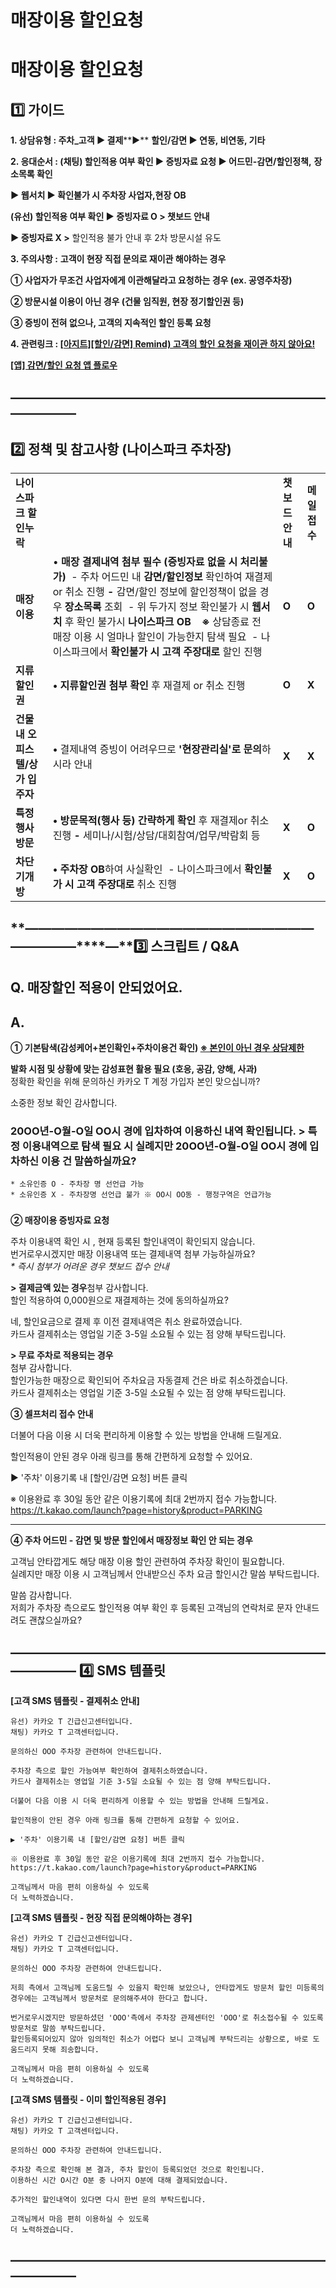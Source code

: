 # 매장이용 할인요청

**매장이용 할인요청**
=============

**1️⃣ 가이드**
-----------

**1. 상담유형 : 주차\_고객 ▶ 결제****▶** **할인/감면 ▶ 연동, 비연동, 기타**

**2. 응대순서 : (채팅) 할인적용 여부 확인 ▶ 증빙자료 요청 ▶ 어드민-감면/할인정책,** **장소목록 확인**

**▶ 웹서치 ▶ 확인불가 시 주차장 사업자,현장 OB**

**(유선) 할인적용 여부 확인 ▶ 증빙자료 O > 챗보드 안내**

**▶ 증빙자료 X >** 할인적용 불가 안내 후 2차 방문시설 유도

**3. 주의사항 :** **고객이 현장 직접 문의로 재이관 해야하는 경우**

**① 사업자가 무조건 사업자에게 이관해달라고 요청하는 경우 (ex. 공영주차장)**

**② 방문시설 이용이 아닌 경우 (건물 임직원, 현장 정기할인권 등)**

**③ 증빙이 전혀 없으나, 고객의 지속적인 할인 등록 요청**

**4. 관련링크 : [[아지트][할인/감면] Remind) 고객의 할인 요청을 재이관 하지 않아요!](https://ext.agit.in/g/300017093/wall/402326440)**

[**[앱] 감면/할인 요청 앱 플로우**](https://kakaomobilitysupport.zendesk.com/hc/ko/articles/33642182142745)

**―****―****―****―****―****―****―****―****―****―****―****―****―****―****―****―****―****―****―****―****―****―****―****―****―****―****―****―****―**
-------------------------------------------------------------------------------------------------------------------------------------------------

**2️⃣ 정책 및 참고사항 (나이스파크 주차장)**
-----------------------------

|  |  |  |  |
| --- | --- | --- | --- |
| **나이스파크 할인누락** | | **챗보드 안내** | **메일** **접수** |
| **매장이용** | • **매장 결제내역 첨부 필수 (증빙자료 없을 시 처리불가)**  - 주차 어드민 내 **감면/할인정보** 확인하여 재결제 or 취소 진행 **-** 감면/할인 정보에 할인정책이 없을 경우 **장소목록** 조회  - 위 두가지 정보 확인불가 시 **웹서치** 후 확인 불가시 **나이스파크 OB**    **※** 상담종료 전 매장 이용 시 얼마나 할인이 가능한지 탐색 필요   - 나이스파크에서 **확인불가 시 고객 주장대로** 할인 진행 | **O** | **O** |
| **지류할인권** | **• 지류할인권 첨부 확인** 후 재결제 or 취소 진행 | **O** | **X** |
| **건물내 오피스텔/상가 입주자** | **•** 결제내역 증빙이 어려우므로 **'현장관리실'로 문의**하시라 안내 | **X** | **X** |
| **특정행사 방문** | **•** **방문목적(행사 등) 간략하게 확인** 후 재결제or 취소 진행 **-** 세미나/시험/상담/대회참여/업무/박람회 등 | **X** | **O** |
| **차단기개방** | **• 주차장 OB**하여 사실확인  - 나이스파크에서 **확인불가 시 고객 주장대로** 취소 진행 | **X** | **O** |

**―****―****―****―****―****―****―****―****―****―****―****―****―****―****―****―****―****―****―****―****―****―****―****―****―****―****―****―****3️⃣ 스크립트 / Q&A**
--------------------------------------------------------------------------------------------------------------------------------------------------------------

**Q.** **매장할인 적용이 안되었어요.**
--------------------------

**A.**
------

**① 기본탐색(감성케어+본인확인+주차이용건 확인) [****※ 본인이 아닌 경우 상담제한****](https://kakaomobilitysupport.zendesk.com/hc/ko/articles/29203184881177--%EC%B1%84%ED%8C%85-%EA%B3%B5%ED%86%B5-%EB%B6%84%EC%8B%A4%EB%AC%BC-%EB%B0%9C%EC%83%9D-%ED%9C%B4%EB%8C%80%ED%8F%B0-%ED%95%B8%EB%93%9C%ED%8F%B0#h_01JDTX32AMXE1T1CWX0RH30MWR)**

******발화 시점 및 상황에 맞는 감성표현 활용 필요 (호응, 공감, 양해, 사과)******  
정확한 확인을 위해 문의하신 카카오 T 계정 가입자 본인 맞으십니까?  
  
소중한 정보 확인 감사합니다.

### 20OO년-O월-O일 OO시 경에 입차하여 이용하신 내역 확인됩니다. **> 특정 이용내역으로 탐색 필요 시** 실례지만 20OO년-O월-O일 OO시 경에 입차하신 이용 건 말씀하실까요?

```
* 소유인증 O - 주차장 명 선언급 가능  
* 소유인증 X - 주차장명 선언급 불가 ※ OO시 OO동 - 행정구역은 언급가능
```

### 

**② 매장이용 증빙자료 요청**

주차 이용내역 확인 시 , 현재 등록된 할인내역이 확인되지 않습니다.  
번거로우시겠지만 매장 이용내역 또는 결제내역 첨부 가능하실까요?  
*\* 즉시 첨부가 어려운 경우 챗보드 접수 안내*  
  
**> 결제금액 있는 경우**첨부 감사합니다.  
할인 적용하여 0,000원으로 재결제하는 것에 동의하실까요?  
  
네, 할인요금으로 결제 후 이전 결제내역은 취소 완료하였습니다.  
카드사 결제취소는 영업일 기준 3-5일 소요될 수 있는 점 양해 부탁드립니다.

**> 무료 주차로 적용되는 경우**  
첨부 감사합니다.  
할인가능한 매장으로 확인되어 주차요금 자동결제 건은 바로 취소하겠습니다.  
카드사 결제취소는 영업일 기준 3-5일 소요될 수 있는 점 양해 부탁드립니다.

**③ 셀프처리 접수 안내**

더불어 다음 이용 시 더욱 편리하게 이용할 수 있는 방법을 안내해 드릴게요.  
  
할인적용이 안된 경우 아래 링크를 통해 간편하게 요청할 수 있어요.  
  
▶ '주차' 이용기록 내 [할인/감면 요청] 버튼 클릭  
  
※ 이용완료 후 30일 동안 같은 이용기록에 최대 2번까지 접수 가능합니다.  
<https://t.kakao.com/launch?page=history&product=PARKING>

----------------------------------------------------------------

**④ 주차 어드민 - 감면 및 방문 할인에서 매장정보 확인 안 되는 경우**

고객님 안타깝게도 해당 매장 이용 할인 관련하여 주차장 확인이 필요합니다.  
실례지만 매장 이용 시 고객님께서 안내받으신 주차 요금 할인시간 말씀 부탁드립니다.  
  
말씀 감사합니다.  
저희가 주차장 측으로도 할인적용 여부 확인 후 등록된 고객님의 연락처로 문자 안내드려도 괜찮으실까요?

**―****―****―****―****―****―****―****―****―****―****―****―****―****―****―****―****―****―****―****―****―****―****―****―****―****―****―****―****―** **4️⃣** **SMS 템플릿**
---------------------------------------------------------------------------------------------------------------------------------------------------------------------

**[고객 SMS 템플릿 - 결제취소 안내]**

```
유선) 카카오 T 긴급신고센터입니다.  
채팅) 카카오 T 고객센터입니다.  
  
문의하신 OOO 주차장 관련하여 안내드립니다.  
  
주차장 측으로 할인 가능여부 확인하여 결제취소하였습니다.   
카드사 결제취소는 영업일 기준 3-5일 소요될 수 있는 점 양해 부탁드립니다.  
  
더불어 다음 이용 시 더욱 편리하게 이용할 수 있는 방법을 안내해 드릴게요.  
  
할인적용이 안된 경우 아래 링크를 통해 간편하게 요청할 수 있어요.  
  
▶ '주차' 이용기록 내 [할인/감면 요청] 버튼 클릭  
  
※ 이용완료 후 30일 동안 같은 이용기록에 최대 2번까지 접수 가능합니다.  
https://t.kakao.com/launch?page=history&product=PARKING  
  
고객님께서 마음 편히 이용하실 수 있도록   
더 노력하겠습니다.
```

**[고객 SMS 템플릿 - 현장 직접 문의해야하는 경우]**

```
유선) 카카오 T 긴급신고센터입니다.  
채팅) 카카오 T 고객센터입니다.  
  
문의하신 OOO 주차장 관련하여 안내드립니다.  
  
저희 측에서 고객님께 도움드릴 수 있을지 확인해 보았으나, 안타깝게도 방문처 할인 미등록의 경우에는 고객님께서 방문처로 문의해주셔야 한다고 합니다.  
  
번거로우시겠지만 방문하셨던 'OOO'측에서 주차장 관제센터인 'OOO'로 취소접수될 수 있도록 방문처로 말씀 부탁드립니다.  
할인등록되어있지 않아 임의적인 취소가 어렵다 보니 고객님께 부탁드리는 상황으로, 바로 도움드리지 못해 죄송합니다.  
  
고객님께서 마음 편히 이용하실 수 있도록   
더 노력하겠습니다.
```

**[고객 SMS 템플릿 - 이미 할인적용된 경우]**

```
유선) 카카오 T 긴급신고센터입니다.  
채팅) 카카오 T 고객센터입니다.  
  
문의하신 OOO 주차장 관련하여 안내드립니다.  
  
주차장 측으로 확인해 본 결과, 주차 할인이 등록되었던 것으로 확인됩니다.  
이용하신 시간 O시간 O분 중 나머지 O분에 대해 결제되었습니다.  
  
추가적인 할인내역이 있다면 다시 한번 문의 부탁드립니다.  
  
고객님께서 마음 편히 이용하실 수 있도록   
더 노력하겠습니다.
```

**―****―****―****―****―****―****―****―****―****―****―****―****―****―****―****―****―****―****―****―****―****―****―****―****―****―****―****―****―**
-------------------------------------------------------------------------------------------------------------------------------------------------